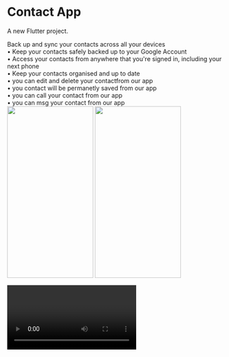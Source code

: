 


# Contact App

A new Flutter project.<br>

Back up and sync your contacts across all your devices<br>
• Keep your contacts safely backed up to your Google Account<br>
• Access your contacts from anywhere that you're signed in, including your next phone<br>
• Keep your contacts organised and up to date<br>
• you can edit and delete your contactfrom our app<br>
• you contact will be permanetly saved from our app<br>
• you can call your contact from our app<br>
• you can msg your contact from our app<br>
<img src="https://github.com/sumitFlutter/exam/assets/153794386/7b256113-3a05-4037-95a4-abda45ee5ea6" height="400px" width="200px"/>
<img src="https://github.com/sumitFlutter/exam/assets/153794386/e70adba6-7016-4d63-aade-1c8d38dc4fc0" height="400px" width="200px"/>
<p>
<video>https://github.com/sumitFlutter/exam/assets/153794386/07649424-0c8b-4fef-8e33-c527cebddb88</video>
</p>
